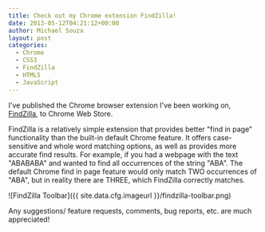 ```yaml
---
title: Check out my Chrome extension FindZilla!
date: 2013-05-12T04:21:12+00:00
author: Michael Souza
layout: post
categories:
  - Chrome
  - CSS3
  - FindZilla
  - HTML5
  - JavaScript
---
```

I've published the Chrome browser extension I've been working on, [FindZilla](https://chrome.google.com/webstore/detail/findzilla/aiandhcaoopdebbehlfhpcolegndplgo?hl=en&gl=US "FindZilla"), to Chrome Web Store.

FindZilla is a relatively simple extension that provides better "find in page" functionality than the built-in default Chrome feature. It offers case-sensitive and whole word matching options, as well as provides more accurate find results. For example, if you had a webpage with the text "ABABABA" and wanted to find all occurrences of the string "ABA". The default Chrome find in page feature would only match TWO occurrences of "ABA", but in reality there are THREE, which FindZilla correctly matches.

![FindZilla Toolbar]({{ site.data.cfg.imageurl }}/findzilla-toolbar.png)

Any suggestions/ feature requests, comments, bug reports, etc. are much appreciated!